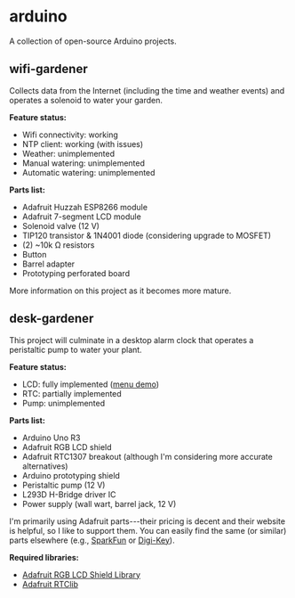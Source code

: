 # arduino
A collection of open-source Arduino projects.

## wifi-gardener
Collects data from the Internet (including the time and weather events) and operates a solenoid to water your garden.

**Feature status:**
* Wifi connectivity: working
* NTP client: working (with issues)
* Weather: unimplemented
* Manual watering: unimplemented
* Automatic watering: unimplemented

**Parts list:**
* Adafruit Huzzah ESP8266 module
* Adafruit 7-segment LCD module
* Solenoid valve (12 V)
* TIP120 transistor & 1N4001 diode (considering upgrade to MOSFET)
* (2) ~10k Ω resistors
* Button
* Barrel adapter
* Prototyping perforated board

More information on this project as it becomes more mature.

## desk-gardener
This project will culminate in a desktop alarm clock that operates a peristaltic pump to water your plant.

**Feature status:**
* LCD: fully implemented ([menu demo](https://www.youtube.com/watch?v=RMsWIaFMqAU))
* RTC: partially implemented
* Pump: unimplemented

**Parts list:**
* Arduino Uno R3
* Adafruit RGB LCD shield
* Adafruit RTC1307 breakout (although I'm considering more accurate alternatives)
* Arduino prototyping shield
* Peristaltic pump (12 V)
* L293D H-Bridge driver IC
* Power supply (wall wart, barrel jack, 12 V)

I'm primarily using Adafruit parts---their pricing is decent and their website is helpful, so I like to support them. You can easily find the same (or similar) parts elsewhere (e.g., [SparkFun](https://www.sparkfun.com/) or [Digi-Key](http://www.digikey.com/)).

**Required libraries:**
* [Adafruit RGB LCD Shield Library](https://github.com/adafruit/Adafruit-RGB-LCD-Shield-Library)
* [Adafruit RTClib](https://github.com/adafruit/RTClib)
